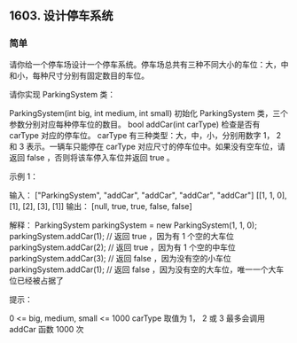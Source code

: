 ## 1603. 设计停车系统
### 简单
请你给一个停车场设计一个停车系统。停车场总共有三种不同大小的车位：大，中和小，每种尺寸分别有固定数目的车位。

请你实现 ParkingSystem 类：

ParkingSystem(int big, int medium, int small) 初始化 ParkingSystem 类，三个参数分别对应每种停车位的数目。
bool addCar(int carType) 检查是否有 carType 对应的停车位。 carType 有三种类型：大，中，小，分别用数字 1， 2 和 3 表示。一辆车只能停在  carType 对应尺寸的停车位中。如果没有空车位，请返回 false ，否则将该车停入车位并返回 true 。
 

示例 1：

输入：
["ParkingSystem", "addCar", "addCar", "addCar", "addCar"]
[[1, 1, 0], [1], [2], [3], [1]]
输出：
[null, true, true, false, false]

解释：
ParkingSystem parkingSystem = new ParkingSystem(1, 1, 0);
parkingSystem.addCar(1); // 返回 true ，因为有 1 个空的大车位
parkingSystem.addCar(2); // 返回 true ，因为有 1 个空的中车位
parkingSystem.addCar(3); // 返回 false ，因为没有空的小车位
parkingSystem.addCar(1); // 返回 false ，因为没有空的大车位，唯一一个大车位已经被占据了
 

提示：

0 <= big, medium, small <= 1000
carType 取值为 1， 2 或 3
最多会调用 addCar 函数 1000 次
